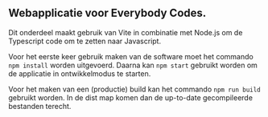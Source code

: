 ## Webapplicatie voor Everybody Codes.

Dit onderdeel maakt gebruik van Vite in combinatie met Node.js om de Typescript code om te zetten naar Javascript.

Voor het eerste keer gebruik maken van de software moet het commando `npm install` worden uitgevoerd. Daarna kan `npm start` gebruikt worden om de applicatie in ontwikkelmodus te starten.

Voor het maken van een (productie) build kan het commando `npm run build` gebruikt worden. In de dist map komen dan de up-to-date gecompileerde bestanden terecht.